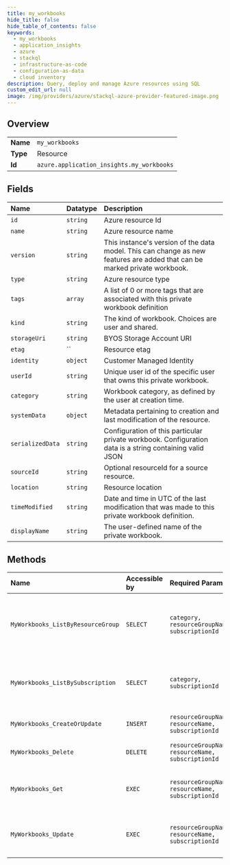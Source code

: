 ```yaml
---
title: my_workbooks
hide_title: false
hide_table_of_contents: false
keywords:
  - my_workbooks
  - application_insights
  - azure    
  - stackql
  - infrastructure-as-code
  - configuration-as-data
  - cloud inventory
description: Query, deploy and manage Azure resources using SQL
custom_edit_url: null
image: /img/providers/azure/stackql-azure-provider-featured-image.png
---
```

  
    

## Overview
<table><tbody>
<tr><td><b>Name</b></td><td><code>my_workbooks</code></td></tr>
<tr><td><b>Type</b></td><td>Resource</td></tr>
<tr><td><b>Id</b></td><td><code>azure.application_insights.my_workbooks</code></td></tr>
</tbody></table>

## Fields
| Name | Datatype | Description |
|:-----|:---------|:------------|
| `id` | `string` | Azure resource Id |
| `name` | `string` | Azure resource name |
| `version` | `string` | This instance's version of the data model. This can change as new features are added that can be marked private workbook. |
| `type` | `string` | Azure resource type |
| `tags` | `array` | A list of 0 or more tags that are associated with this private workbook definition |
| `kind` | `string` | The kind of workbook. Choices are user and shared. |
| `storageUri` | `string` | BYOS Storage Account URI |
| `etag` | `` | Resource etag |
| `identity` | `object` | Customer Managed Identity |
| `userId` | `string` | Unique user id of the specific user that owns this private workbook. |
| `category` | `string` | Workbook category, as defined by the user at creation time. |
| `systemData` | `object` | Metadata pertaining to creation and last modification of the resource. |
| `serializedData` | `string` | Configuration of this particular private workbook. Configuration data is a string containing valid JSON |
| `sourceId` | `string` | Optional resourceId for a source resource. |
| `location` | `string` | Resource location |
| `timeModified` | `string` | Date and time in UTC of the last modification that was made to this private workbook definition. |
| `displayName` | `string` | The user-defined name of the private workbook. |
## Methods
| Name | Accessible by | Required Params | Description |
|:-----|:--------------|:----------------|:------------|
| `MyWorkbooks_ListByResourceGroup` | `SELECT` | `category, resourceGroupName, subscriptionId` | Get all private workbooks defined within a specified resource group and category. |
| `MyWorkbooks_ListBySubscription` | `SELECT` | `category, subscriptionId` | Get all private workbooks defined within a specified subscription and category. |
| `MyWorkbooks_CreateOrUpdate` | `INSERT` | `resourceGroupName, resourceName, subscriptionId` | Create a new private workbook. |
| `MyWorkbooks_Delete` | `DELETE` | `resourceGroupName, resourceName, subscriptionId` | Delete a private workbook. |
| `MyWorkbooks_Get` | `EXEC` | `resourceGroupName, resourceName, subscriptionId` | Get a single private workbook by its resourceName. |
| `MyWorkbooks_Update` | `EXEC` | `resourceGroupName, resourceName, subscriptionId` | Updates a private workbook that has already been added. |
